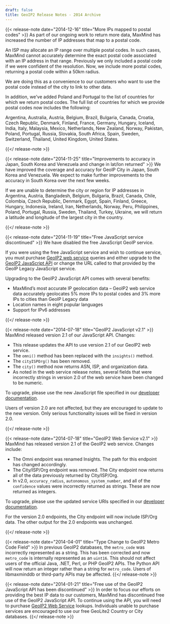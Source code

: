 ```yaml
---
draft: false
title: GeoIP2 Release Notes - 2014 Archive
---
```


{{< release-note date="2014-12-16" title="More IPs mapped to postal codes" >}}
As part of our ongoing work to return more data, MaxMind has increased the
number of IP addresses that map to a postal code.

An ISP may allocate an IP range over multiple postal codes. In such cases,
MaxMind cannot accurately determine the exact postal code associated with an IP
address in that range. Previously we only included a postal code if we were
confident of the resolution. Now, we include more postal codes, returning a
postal code within a 50km radius.

We are doing this as a convenience to our customers who want to use the postal
code instead of the city to link to other data.

In addition, we've added Poland and Portugal to the list of countries for which
we return postal codes. The full list of countries for which we provide postal
codes now includes the following:

Argentina, Australia, Austria, Belgium, Brazil, Bulgaria, Canada, Croatia, Czech
Republic, Denmark, Finland, France, Germany, Hungary, Iceland, India, Italy,
Malaysia, Mexico, Netherlands, New Zealand, Norway, Pakistan, Poland, Portugal,
Russia, Slovakia, South Africa, Spain, Sweden, Switzerland, Thailand, United
Kingdom, United States.

{{</ release-note >}}

{{< release-note date="2014-11-25" title="Improvements to accuracy in Japan, South Korea and Venezuela and change in lat/lon returned" >}}
We have improved the coverage and accuracy for GeoIP City in Japan, South Korea
and Venezuela. We expect to make further improvements to the accuracy in South
Korea over the next few weeks.

If we are unable to determine the city or region for IP addresses in Argentina,
Austria, Bangladesh, Belgium, Bulgaria, Brazil, Canada, Chile, Colombia, Czech
Republic, Denmark, Egypt, Spain, Finland, Greece, Hungary, Indonesia, Ireland,
Iran, Netherlands, Norway, Peru, Philippines, Poland, Portugal, Russia, Sweden,
Thailand, Turkey, Ukraine, we will return a latitude and longitude of the
largest city in the country.

{{</ release-note >}}

{{< release-note date="2014-11-19" title="Free JavaScript service discontinued" >}}
We have disabled the free JavaScript GeoIP service.

If you were using the free JavaScript service and wish to continue service, you
must purchase
[GeoIP2 web service](https://www.maxmind.com/en/geoip2-precision-services)
queries and either upgrade to the
[GeoIP2 JavaScript API](/geoip/geolocate-an-ip/client-side-javascript) or change
the URL called to that provided by the GeoIP Legacy JavaScript service.

Upgrading to the GeoIP2 JavaScript API comes with several benefits:

- MaxMind’s most accurate IP geolocation data – GeoIP2 web service data
  accurately geolocates 5% more IPs to postal codes and 3% more IPs to cities
  than GeoIP Legacy data
- Location names in eight popular languages
- Support for IPv6 addresses

{{</ release-note >}}

{{< release-note date="2014-07-18" title="GeoIP2 JavaScript v2.1" >}}
MaxMind released version 2.1 of our JavaScript API. Changes:

- This release updates the API to use version 2.1 of our GeoIP2 web service.
- The `omni()` method has been replaced with the `insights()` method.
- The `cityISPOrg()` has been removed.
- The `city()` method now returns ASN, ISP, and organization data.
- As noted in the web service release notes, several fields that were
  incorrectly strings in version 2.0 of the web service have been changed to be
  numeric.

To upgrade, please use the new JavaScript file specified in our
[developer documentation](/geoip/geolocate-an-ip/client-side-javascript).

Users of version 2.0 are not affected, but they are encouraged to update to the
new version. Only serious functionality issues will be fixed in version 2.0.

{{</ release-note >}}

{{< release-note date="2014-07-18" title="GeoIP2 Web Service v2.1" >}}
MaxMind has released version 2.1 of the GeoIP2 web service. Changes
include:

- The Omni endpoint was renamed Insights. The path for this endpoint has changed
  accordingly.
- The City/ISP/Org endpoint was removed. The City endpoint now returns all of
  the data previously returned by City/ISP/Org.
- In v2.0, `accuracy_radius`, `autonomous_system_number`, and all of the
  `confidence` values were incorrectly returned as strings. These are now
  returned as integers.

To upgrade, please use the updated service URIs specified in our
[developer documentation](/geoip/docs/web-services/requests).

For the version 2.0 endpoints, the City endpoint will now include ISP/Org data.
The other output for the 2.0 endpoints was unchanged.

{{</ release-note >}}

{{< release-note date="2014-04-01" title="Type Change to GeoIP2 Metro Code Field" >}}
In previous GeoIP2 databases, the `metro_code` was incorrectly represented as a
string. This has been corrected and now `metro_code` is internally represented
as an `uint16`. This should not affect users of the official Java, .NET, Perl,
or PHP GeoIP2 APIs. The Python API will now return an integer rather than a
string for `metro_code`. Users of libmaxminddb or third-party APIs may be
affected.
{{</ release-note >}}

{{< release-note date="2014-01-21" title="Free use of the GeoIP2 JavaScript API has been discontinued" >}}
In order to focus our efforts on providing the best IP data to our customers,
MaxMind has discontinued free use of the GeoIP2 JavaScript API. To continue
using the API, you will need to purchase [GeoIP2 Web
Service](https://www.maxmind.com/en/geoip2-precision-services) lookups.
Individuals unable to purchase services are encouraged to use our free GeoLite2
Country or City databases.
{{</ release-note >}}
